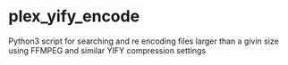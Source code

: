# plex_yify_encode
Python3 script for searching and re encoding files larger than a givin size using FFMPEG and similar YIFY compression settings
